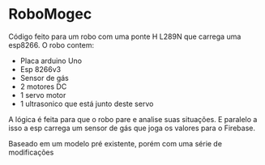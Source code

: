 # RoboMogec
Código feito para um robo com uma ponte H L289N que carrega uma esp8266. O robo contem:
- Placa arduino Uno
- Esp 8266v3
- Sensor de gás
- 2 motores DC
- 1 servo motor
- 1 ultrasonico que está junto deste servo

A lógica é feita para que o robo pare e analise suas situações. 
E paralelo a isso a esp carrega um sensor de gás que joga os valores para o Firebase.

Baseado em um modelo pré existente, porém com uma série de modificações
